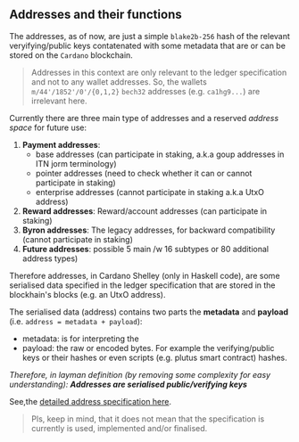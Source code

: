 ## Addresses and their functions

The addresses, as of now, are just a simple `blake2b-256` hash of the relevant veryifying/public keys contatenated with some metadata that are or can be stored on the `Cardano` blockchain. 

> Addresses in this context are only relevant to the ledger specification and not to any wallet addresses.
> So, the wallets `m/44'/1852'/0'/{0,1,2}` `bech32` addresses (e.g. `ca1hg9...`) are irrelevant here.

Currently there are three main type of addresses and a reserved _address space_ for future use:
1. __Payment addresses__: 
    - base addresses (can participate in staking, a.k.a goup addresses in ITN jorm terminology)
    - pointer addresses (need to check whether it can or cannot participate in staking)
    - enterprise addresses (cannot participate in staking a.k.a UtxO address)
2. __Reward addresses__: Reward/account addresses (can participate in staking)
3. __Byron addresses__: The legacy addresses, for backward compatibility (cannot participate in staking)
4. __Future addresses__: possible 5 main /w 16 subtypes or 80 additional address types)

Therefore addresses, in Cardano Shelley (only in Haskell code), are some serialised data specified in the ledger specification that are stored in the blockhain's blocks (e.g. an UtxO address).

The serialised data (address) contains two parts the __metadata__ and __payload__ (i.e. `address = metadata + payload`): 
- metadata: is for interpreting the
- payload: the raw or encoded bytes. For example the verifying/public keys or their hashes or even scripts (e.g. plutus smart contract) hashes.

_Therefore, in layman definition (by removing some complexity for easy understanding): 
**Addresses are serialised public/verifying keys**_ 

See,the [detailed address specification here](https://github.com/input-output-hk/cardano-ledger-specs/blob/master/shelley/chain-and-ledger/executable-spec/cddl-files/shelley.cddl#L66).

> Pls, keep in mind, that it does not mean that the specification is currently is used, implemented and/or finalised.

